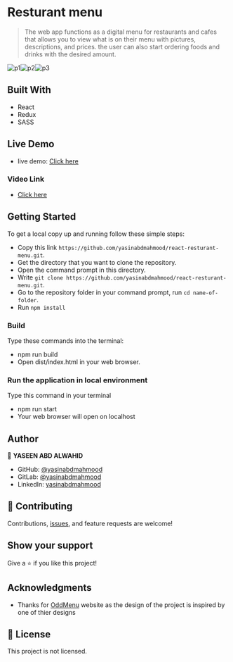 # Resturant menu

>The web app functions as a digital menu for restaurants and cafes that allows you to view what is on their menu with pictures, descriptions, and prices. the user can also start ordering foods and drinks with the desired amount.

![p1](https://user-images.githubusercontent.com/97350474/197334558-b85d4732-8967-40a1-a3d3-93468c17ebd3.png)![p2](https://user-images.githubusercontent.com/97350474/197334571-c8e4c0c6-e9a4-4d8d-a510-6435b0ba989f.png)![p3](https://user-images.githubusercontent.com/97350474/197334633-84d49b40-555d-4c90-a740-cd88695214e9.png)





## Built With

- React
- Redux
- SASS




## Live Demo

- live demo: [Click here](https://aesthetic-queijadas-f18c90.netlify.app)

### Video Link

- [Click here](https://youtu.be/8b8e35QREqU)

## Getting Started

To get a local copy up and running follow these simple steps:

- Copy this link `https://github.com/yasinabdmahmood/react-resturant-menu.git`.
- Get the directory that you want to clone the repository.
- Open the command prompt in this directory.
- Write `git clone https://github.com/yasinabdmahmood/react-resturant-menu.git`.
- Go to the repository folder in your command prompt, run `cd name-of-folder`.
- Run `npm install`

### Build

Type these commands into the terminal:

- npm run build
- Open dist/index.html in your web browser.

### Run the application in local environment

Type this command in your terminal

- npm run start
- Your web browser will open on localhost



## Author

👤 **YASEEN ABD ALWAHID**

- GitHub: [@yasinabdmahmood](https://github.com/yasinabdmahmood)
- GitLab: [@yasinabdmahmood ](https://gitlab.com/yasinabdmahmood)
- LinkedIn: [yasinabdmahmood](https://iq.linkedin.com/in/yaseen-abd-alwahid-604968232?trk=people_directory)

## 🤝 Contributing

Contributions, [issues](https://github.com/yasinabdmahmood/react-resturant-menu/issues), and feature requests are welcome!

## Show your support

Give a ⭐️ if you like this project!

## Acknowledgments


- Thanks for  [OddMenu](https://oddmenu.com/) website as the design of the project is inspired by one of thier designs

## 📝 License

This project is not licensed.
